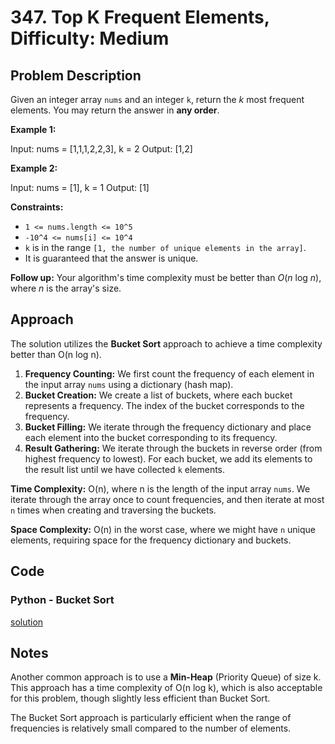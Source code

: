 # 347. Top K Frequent Elements, Difficulty: Medium

## Problem Description

Given an integer array `nums` and an integer `k`, return the *k* most frequent elements. You may return the answer in **any order**.

**Example 1:**

Input: nums = [1,1,1,2,2,3], k = 2
Output: [1,2]

**Example 2:**

Input: nums = [1], k = 1
Output: [1]

**Constraints:**

- `1 <= nums.length <= 10^5`
- `-10^4 <= nums[i] <= 10^4`
- `k` is in the range `[1, the number of unique elements in the array]`.
- It is guaranteed that the answer is unique.

**Follow up:** Your algorithm's time complexity must be better than *O*(*n* log *n*), where *n* is the array's size.

## Approach

The solution utilizes the **Bucket Sort** approach to achieve a time complexity better than O(n log n).

1. **Frequency Counting:** We first count the frequency of each element in the input array `nums` using a dictionary (hash map).
2. **Bucket Creation:** We create a list of buckets, where each bucket represents a frequency. The index of the bucket corresponds to the frequency.
3. **Bucket Filling:** We iterate through the frequency dictionary and place each element into the bucket corresponding to its frequency.
4. **Result Gathering:** We iterate through the buckets in reverse order (from highest frequency to lowest). For each bucket, we add its elements to the result list until we have collected `k` elements.

**Time Complexity:** O(n), where n is the length of the input array `nums`. We iterate through the array once to count frequencies, and then iterate at most `n` times when creating and traversing the buckets.

**Space Complexity:** O(n) in the worst case, where we might have `n` unique elements, requiring space for the frequency dictionary and buckets.

## Code

### Python - Bucket Sort

[solution](./solution.py)

## Notes

Another common approach is to use a **Min-Heap** (Priority Queue) of size k. This approach has a time complexity of O(n log k), which is also acceptable for this problem, though slightly less efficient than Bucket Sort.

The Bucket Sort approach is particularly efficient when the range of frequencies is relatively small compared to the number of elements.
